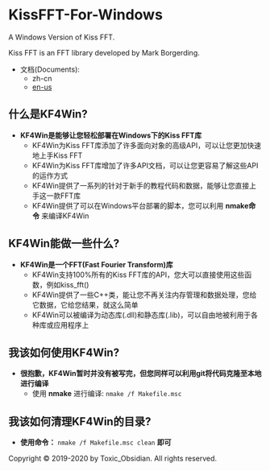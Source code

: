 # KissFFT-For-Windows
A Windows Version of Kiss FFT.

Kiss FFT is an FFT library developed by Mark Borgerding.

* 文档(Documents):
    + zh-cn
    + [en-us](README-en.md)

## 什么是KF4Win?
* __KF4Win是能够让您轻松部署在Windows下的Kiss FFT库__
    + KF4Win为Kiss FFT库添加了许多面向对象的高级API，可以让您更加快速地上手Kiss FFT
    + KF4Win为Kiss FFT库增加了许多API文档，可以让您更容易了解这些API的运作方式
    + KF4Win提供了一系列的针对于新手的教程代码和数据，能够让您直接上手这一款FFT库
    + KF4Win提供了可以在Windows平台部署的脚本，您可以利用 __nmake命令__ 来编译KF4Win

## KF4Win能做一些什么?
* __KF4Win是一个FFT(Fast Fourier Transform)库__
    + KF4Win支持100%所有的Kiss FFT库的API，您大可以直接使用这些函数，例如kiss_fft()
    + KF4Win提供了一些C++类，能让您不再关注内存管理和数据处理，您给它数据，它给您结果，就这么简单
    + KF4Win可以被编译为动态库(.dll)和静态库(.lib)，可以自由地被利用于各种库或应用程序上

## 我该如何使用KF4Win?
* __很抱歉，KF4Win暂时并没有被写完，但您同样可以利用git将代码克隆至本地进行编译__
    + 使用 __nmake__ 进行编译:
    `nmake /f Makefile.msc`

## 我该如何清理KF4Win的目录?
* __使用命令：__ `nmake /f Makefile.msc clean` __即可__

Copyright © 2019-2020 by Toxic_Obsidian. All rights reserved.
